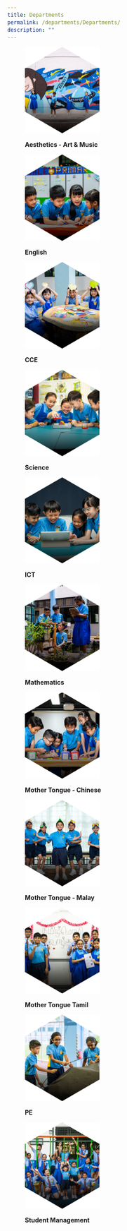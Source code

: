 ```yaml
---
title: Departments
permalink: /departments/Departments/
description: ""
---
```

<figure>

<a href="/ccas/Sports/Badminton/" target = "\_blank"> <img style="width:40%;height:50%" src="/images/Departments/D1.png"></a>

<figcaption>

<strong> Aesthetics - Art & Music </strong>

</figcaption>

</figure>

<figure>

<a href="/ccas/Sports/Badminton/" target = "\_blank"> <img style="width:40%;height:50%" src="/images/Departments/D2.png"></a>

<figcaption>

<strong> English </strong>

</figcaption>

</figure>

<figure>

<a href="/ccas/Sports/Badminton/" target = "\_blank"> <img style="width:40%;height:50%" src="/images/Departments/D3.png"></a>

<figcaption>

<strong> CCE </strong>

</figcaption>

</figure>

<figure>

<a href="/ccas/Sports/Badminton/" target = "\_blank"> <img style="width:40%;height:50%" src="/images/Departments/D4.png"></a>

<figcaption>

<strong> Science </strong>

</figcaption>

</figure>

<figure>

<a href="/ccas/Sports/Badminton/" target = "\_blank"> <img style="width:40%;height:50%" src="/images/Departments/D5.png"></a>

<figcaption>

<strong> ICT </strong>

</figcaption>

</figure>

<figure>

<a href="/ccas/Sports/Badminton/" target = "\_blank"> <img style="width:40%;height:50%" src="/images/Departments/D6.png"></a>

<figcaption>

<strong> Mathematics </strong>

</figcaption>

</figure>

<figure>

<a href="/ccas/Sports/Badminton/" target = "\_blank"> <img style="width:40%;height:50%" src="/images/Departments/D7.png"></a>

<figcaption>

<strong> Mother Tongue - Chinese </strong>

</figcaption>

</figure>

<figure>

<a href="/ccas/Sports/Badminton/" target = "\_blank"> <img style="width:40%;height:50%" src="/images/Departments/D8.png"></a>

<figcaption>

<strong> Mother Tongue - Malay </strong>

</figcaption>

</figure>

<figure>

<a href="/ccas/Sports/Badminton/" target = "\_blank"> <img style="width:40%;height:50%" src="/images/Departments/D9.png"></a>

<figcaption>

<strong> Mother Tongue Tamil </strong>

</figcaption>

</figure>

<figure>

<a href="/ccas/Sports/Badminton/" target = "\_blank"> <img style="width:40%;height:50%" src="/images/Departments/D10.png"></a>

<figcaption>

<strong> PE </strong>

</figcaption>

</figure>

<figure>

<a href="/ccas/Sports/Badminton/" target = "\_blank"> <img style="width:40%;height:50%" src="/images/Departments/D11.png"></a>

<figcaption>

<strong> Student Management </strong>

</figcaption>

</figure>
